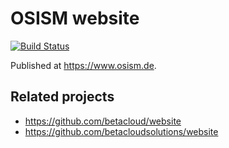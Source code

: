 # OSISM website

[![Build Status](https://travis-ci.org/osism/website.svg?branch=master)](https://travis-ci.org/osism/website)

Published at https://www.osism.de.

## Related projects

* https://github.com/betacloud/website
* https://github.com/betacloudsolutions/website
